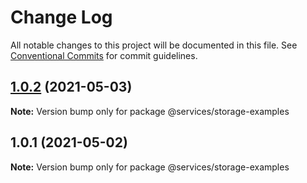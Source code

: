 # Change Log

All notable changes to this project will be documented in this file.
See [Conventional Commits](https://conventionalcommits.org) for commit guidelines.

## [1.0.2](https://github.com/esteveslima/serverless-template/compare/@services/storage-examples@1.0.1...@services/storage-examples@1.0.2) (2021-05-03)

**Note:** Version bump only for package @services/storage-examples





## 1.0.1 (2021-05-02)

**Note:** Version bump only for package @services/storage-examples
